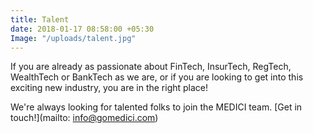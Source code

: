 ```yaml
---
title: Talent
date: 2018-01-17 08:58:00 +05:30
Image: "/uploads/talent.jpg"
---
```


If you are already as passionate about FinTech, InsurTech, RegTech, WealthTech or BankTech as we are, or if you are looking to get into this exciting new industry, you are in the right place!

We're always looking for talented folks to join the MEDICI team. [Get in touch!](mailto: info@gomedici.com)